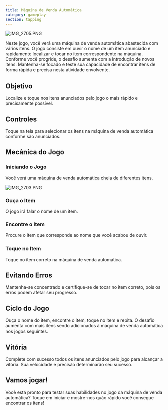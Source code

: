 ```yaml
---
title: Máquina de Venda Automática
category: gameplay
section: tapping
---
```

![IMG_2705.PNG](https://help.studycat.com/hc/article_attachments/34826687209753)

Neste jogo, você verá uma máquina de venda automática abastecida com vários itens. O jogo consiste em ouvir o nome de um item anunciado e rapidamente localizar e tocar no item correspondente na máquina. Conforme você progride, o desafio aumenta com a introdução de novos itens. Mantenha-se focado e teste sua capacidade de encontrar itens de forma rápida e precisa nesta atividade envolvente.

## Objetivo

Localize e toque nos itens anunciados pelo jogo o mais rápido e precisamente possível.

## Controles

Toque na tela para selecionar os itens na máquina de venda automática conforme são anunciados.

## Mecânica do Jogo

### Iniciando o Jogo

Você verá uma máquina de venda automática cheia de diferentes itens.

![IMG_2703.PNG](https://help.studycat.com/hc/article_attachments/34826690323225)

### Ouça o Item

O jogo irá falar o nome de um item.

### Encontre o Item

Procure o item que corresponde ao nome que você acabou de ouvir.

### Toque no Item

Toque no item correto na máquina de venda automática.

## Evitando Erros

Mantenha-se concentrado e certifique-se de tocar no item correto, pois os erros podem afetar seu progresso.

## Ciclo do Jogo

Ouça o nome do item, encontre o item, toque no item e repita. O desafio aumenta com mais itens sendo adicionados à máquina de venda automática nos jogos seguintes.

## Vitória

Complete com sucesso todos os itens anunciados pelo jogo para alcançar a vitória. Sua velocidade e precisão determinarão seu sucesso.

## Vamos jogar!

Você está pronto para testar suas habilidades no jogo da máquina de venda automática? Toque em iniciar e mostre-nos quão rápido você consegue encontrar os itens!